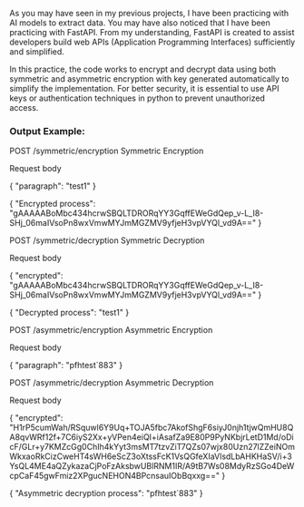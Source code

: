 As you may have seen in my previous projects, I have been practicing with AI models to extract data. You may have also noticed that I have been practicing with FastAPI. From my understanding, FastAPI is created to assist developers build web APIs (Application Programming Interfaces) sufficiently and simplified. 

In this practice, the code works to encrypt and decrypt data using both symmetric and asymmetric encryption with key generated automatically to simplify the implementation. For better security, it is essential to use API keys or authentication techniques in python to prevent unauthorized access. 

### Output Example: 

POST
/symmetric/encryption
Symmetric Encryption

Request body

{
  "paragraph": "test1"
}

{
  "Encrypted process": "gAAAAABoMbc434hcrwSBQLTDRORqYY3GqffEWeGdQep_v-L_I8-SHj_06maIVsoPn8wxVmwMYJmMGZMV9yfjeH3vpVYQl_vd9A=="
}


POST
/symmetric/decryption
Symmetric Decryption

Request body

{
  "encrypted": "gAAAAABoMbc434hcrwSBQLTDRORqYY3GqffEWeGdQep_v-L_I8-SHj_06maIVsoPn8wxVmwMYJmMGZMV9yfjeH3vpVYQl_vd9A=="
}

{
  "Decrypted process": "test1"
}


POST
/asymmetric/encryption
Asymmetric Encryption

Request body

{
  "paragraph": "pfhtest`883"
}

POST
/asymmetric/decryption
Asymmetric Decryption

Request body

{
  "encrypted": "H1rP5cumWah/RSquwl6Y9Uq+TOJA5fbc7AkofShgF6siyJ0njh1tjwQmHU8QA8qvWRf12f+7C6iyS2Xx+yVPen4eiQI+iAsafZa9E80P9PyNKbjrLetD1Md/oDicF/GLr+y7KMZcGg0ChIh4kYyt3msMT7tzvZiT7QZs07wjx80Uzn27lZZeiNOmWkxaoRkCizCweHT4sWH6eScZ3oXtssFcK1VsQGfeXIaVlsdLbAHKHaSV/i+3YsQL4ME4aQZykazaCjPoFzAksbwUBlRNM1IR/A9tB7Ws08MdyRzSGo4DeWcpCaF45gwFmiz2XPgucNEHON4BPcnsauIObBqxxg=="
}

{
  "Asymmetric decryption process": "pfhtest`883"
}
